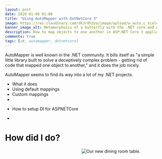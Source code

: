 ```yaml
---
layout: post
date: 2020-01-08 01:00
title: "Using AutoMapper with DotNetCore 3"
image: https://res.cloudinary.com/dk3rdh3yo/image/upload/w_auto,c_scale/header_wtvp67.png
banner_image_alt: Metamorphosis of a butterfly with the .NET core and AutoMapper logos
description: How to map objects to one another in ASP.NET Core 3 applications with AutoMapper.
comments: true
tags: [c#, automapper, dotnetcore]
---
```


AutoMapper is well known in the .NET community. It bills itself as "a simple little library built
to solve a deceptively complex problem - getting rid of code that mapped one object to another,"
and it does the job nicely.

AutoMapper seems to find its way into a lot of my .NET projects.

<!--more-->

- What it does
- Using default mappings
- Custom mappings
-

* How to setup DI for ASPNETCore

*

# How did I do?

<figure style="width:250px;float:right;margin: 0 0 10px 10px">
    <img src="https://res.cloudinary.com/dk3rdh3yo/image/upload/w_auto,c_scale/53030755_2228476424037910_6307370620143831616_n_igcxrg.jpg" alt="Our new dining room table.">
</figure>

[twitch]: https://twitch.tv/baldbeardedbuilder
[nexmo]: https://nexmo.com
[live coders]: https://livecoders.dev
[heroines of javascript]: https://women-in-tech.online/
[youtube]: https://www.youtube.com/channel/baldbeardedbuilder/
